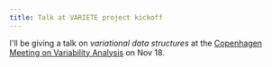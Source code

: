 ```yaml
---
title: Talk at VARIETE project kickoff
---
```


I'll be giving a talk on *variational data structures* at the
[Copenhagen Meeting on Variability Analysis][link] on Nov 18.

[link]: https://variete.wikit.itu.dk/Copenhagen+Meeting+on+Variability+Analysis
